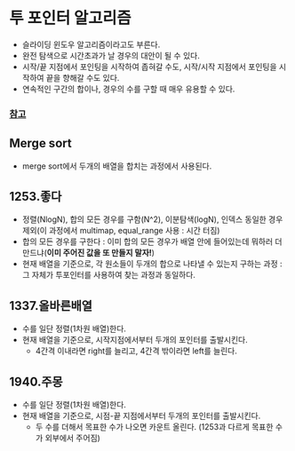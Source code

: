 # 투 포인터 알고리즘
  - 슬라이딩 윈도우 알고리즘이라고도 부른다.
  - 완전 탐색으로 시간초과가 날 경우의 대안이 될 수 있다.
  - 시작/끝 지점에서 포인팅을 시작하여 좁혀갈 수도, 시작/시작 지점에서 포인팅을 시작하여 끝을 향해갈 수도 있다.
  - 연속적인 구간의 합이나, 경우의 수를 구할 때 매우 유용할 수 있다.

### [참고](https://github.com/WooVictory/Ready-For-Tech-Interview/blob/master/Algorithm/%ED%88%AC%ED%8F%AC%EC%9D%B8%ED%84%B0%20%EC%95%8C%EA%B3%A0%EB%A6%AC%EC%A6%98.md)

## Merge sort
  - merge sort에서 두개의 배열을 합치는 과정에서 사용된다.

## 1253.좋다
  - 정렬(NlogN), 합의 모든 경우를 구함(N^2), 이분탐색(logN), 인덱스 동일한 경우 제외(이 과정에서 multimap, equal_range 사용 : 시간 터짐)
  - 합의 모든 경우를 구한다 : 이미 합의 모든 경우가 배열 안에 들어있는데 뭐하러 더 만드냐(**이미 주어진 값을 또 만들지 말자!**)
  - 현재 배열을 기준으로, 각 원소들이 두개의 합으로 나타낼 수 있는지 구하는 과정 : 그 자체가 투포인터를 사용하여 찾는 과정과 동일하다.

## 1337.올바른배열
  - 수를 일단 정렬(1차원 배열)한다.
  - 현재 배열을 기준으로, 시작지점에서부터 두개의 포인터를 출발시킨다.
    - 4간격 이내라면 right를 늘리고, 4간격 밖이라면 left를 늘린다.    

## 1940.주몽
  - 수를 일단 정렬(1차원 배열)한다.
  - 현재 배열을 기준으로, 시점-끝 지점에서부터 두개의 포인터를 출발시킨다.
    - 두 수를 더해서 목표한 수가 나오면 카운트 올린다. (1253과 다르게 목표한 수가 외부에서 주어짐)
